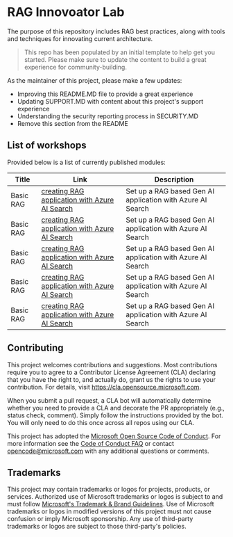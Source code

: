 # RAG Innovoator Lab
The purpose of this repository includes RAG best practices, along with tools and techniques for innovating current architecture.

> This repo has been populated by an initial template to help get you started. Please
> make sure to update the content to build a great experience for community-building.

As the maintainer of this project, please make a few updates:

- Improving this README.MD file to provide a great experience
- Updating SUPPORT.MD with content about this project's support experience
- Understanding the security reporting process in SECURITY.MD
- Remove this section from the README

## List of workshops

Provided below is a list of currently published modules:

| Title  | Link | Description      |
|-------|-----|-----------|
| Basic RAG | [creating RAG application with Azure AI Search](https://github.com/Azure/rag-innovator-lab)  | Set up a RAG based Gen AI application with Azure AI Search  |
| Basic RAG | [creating RAG application with Azure AI Search](https://github.com/Azure/rag-innovator-lab)  | Set up a RAG based Gen AI application with Azure AI Search  |
| Basic RAG | [creating RAG application with Azure AI Search](https://github.com/Azure/rag-innovator-lab)  | Set up a RAG based Gen AI application with Azure AI Search  |
| Basic RAG | [creating RAG application with Azure AI Search](https://github.com/Azure/rag-innovator-lab)  | Set up a RAG based Gen AI application with Azure AI Search  |
| Basic RAG | [creating RAG application with Azure AI Search](https://github.com/Azure/rag-innovator-lab)  | Set up a RAG based Gen AI application with Azure AI Search  |


## Contributing

This project welcomes contributions and suggestions.  Most contributions require you to agree to a
Contributor License Agreement (CLA) declaring that you have the right to, and actually do, grant us
the rights to use your contribution. For details, visit https://cla.opensource.microsoft.com.

When you submit a pull request, a CLA bot will automatically determine whether you need to provide
a CLA and decorate the PR appropriately (e.g., status check, comment). Simply follow the instructions
provided by the bot. You will only need to do this once across all repos using our CLA.

This project has adopted the [Microsoft Open Source Code of Conduct](https://opensource.microsoft.com/codeofconduct/).
For more information see the [Code of Conduct FAQ](https://opensource.microsoft.com/codeofconduct/faq/) or
contact [opencode@microsoft.com](mailto:opencode@microsoft.com) with any additional questions or comments.

## Trademarks

This project may contain trademarks or logos for projects, products, or services. Authorized use of Microsoft 
trademarks or logos is subject to and must follow 
[Microsoft's Trademark & Brand Guidelines](https://www.microsoft.com/en-us/legal/intellectualproperty/trademarks/usage/general).
Use of Microsoft trademarks or logos in modified versions of this project must not cause confusion or imply Microsoft sponsorship.
Any use of third-party trademarks or logos are subject to those third-party's policies.
